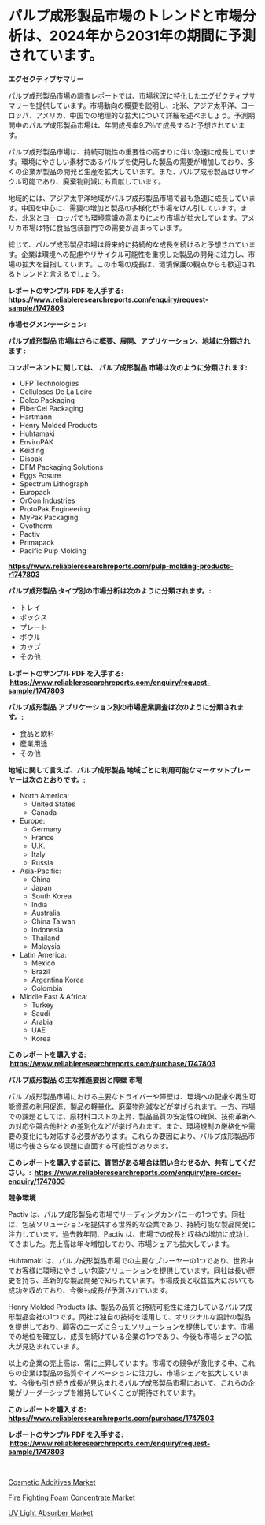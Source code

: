 <p><h1>パルプ成形製品市場のトレンドと市場分析は、2024年から2031年の期間に予測されています。</h1></p><p><strong>エグゼクティブサマリー</strong></p>
<p><p>パルプ成形製品市場の調査レポートでは、市場状況に特化したエグゼクティブサマリーを提供しています。市場動向の概要を説明し、北米、アジア太平洋、ヨーロッパ、アメリカ、中国での地理的な拡大について詳細を述べましょう。予測期間中のパルプ成形製品市場は、年間成長率9.7％で成長すると予想されています。</p><p>パルプ成形製品市場は、持続可能性の重要性の高まりに伴い急速に成長しています。環境にやさしい素材であるパルプを使用した製品の需要が増加しており、多くの企業が製品の開発と生産を拡大しています。また、パルプ成形製品はリサイクル可能であり、廃棄物削減にも貢献しています。</p><p>地域的には、アジア太平洋地域がパルプ成形製品市場で最も急速に成長しています。中国を中心に、需要の増加と製品の多様化が市場をけん引しています。また、北米とヨーロッパでも環境意識の高まりにより市場が拡大しています。アメリカ市場は特に食品包装部門での需要が高まっています。</p><p>総じて、パルプ成形製品市場は将来的に持続的な成長を続けると予想されています。企業は環境への配慮やリサイクル可能性を重視した製品の開発に注力し、市場の拡大を目指しています。この市場の成長は、環境保護の観点からも歓迎されるトレンドと言えるでしょう。</p></p>
<p><strong>レポートのサンプル PDF を入手する: <a href="https://www.reliableresearchreports.com/enquiry/request-sample/1747803">https://www.reliableresearchreports.com/enquiry/request-sample/1747803</a></strong></p>
<p><strong>市場セグメンテーション:</strong></p>
<p><strong> パルプ成形製品 市場はさらに概要、展開、アプリケーション、地域に分類されます :</strong></p>
<p><strong>コンポーネントに関しては、 パルプ成形製品 市場は次のように分類されます: &nbsp;</strong></p>
<p><ul><li>UFP Technologies</li><li>Celluloses De La Loire</li><li>Dolco Packaging</li><li>FiberCel Packaging</li><li>Hartmann</li><li>Henry Molded Products</li><li>Huhtamaki</li><li>EnviroPAK</li><li>Keiding</li><li>Dispak</li><li>DFM Packaging Solutions</li><li>Eggs Posure</li><li>Spectrum Lithograph</li><li>Europack</li><li>OrCon Industries</li><li>ProtoPak Engineering</li><li>MyPak Packaging</li><li>Ovotherm</li><li>Pactiv</li><li>Primapack</li><li>Pacific Pulp Molding</li></ul></p>
<p><strong><a href="https://www.reliableresearchreports.com/pulp-molding-products-r1747803">https://www.reliableresearchreports.com/pulp-molding-products-r1747803</a></strong></p>
<p><strong> パルプ成形製品 タイプ別の市場分析は次のように分類されます。:</strong></p>
<p><ul><li>トレイ</li><li>ボックス</li><li>プレート</li><li>ボウル</li><li>カップ</li><li>その他</li></ul></p>
<p><strong>レポートのサンプル PDF を入手する: &nbsp;<a href="https://www.reliableresearchreports.com/enquiry/request-sample/1747803">https://www.reliableresearchreports.com/enquiry/request-sample/1747803</a></strong></p>
<p><strong> パルプ成形製品 アプリケーション別の市場産業調査は次のように分類されます。:</strong></p>
<p><ul><li>食品と飲料</li><li>産業用途</li><li>その他</li></ul></p>
<p><strong>地域に関して言えば、パルプ成形製品 地域ごとに利用可能なマーケットプレーヤーは次のとおりです。:</strong></p>
<p><ul>
    <li>
        North America:
        <ul>
            <li>United States</li>
            <li>Canada</li>
        </ul>
    </li>
    <li>
        Europe:
        <ul>
            <li>Germany</li>
            <li>France</li>
            <li>U.K.</li>
            <li>Italy</li>
            <li>Russia</li>
        </ul>
    </li>
    <li>
        Asia-Pacific:
        <ul>
            <li>China</li>
            <li>Japan</li>
            <li>South Korea</li>
            <li>India</li>
            <li>Australia</li>
            <li>China Taiwan</li>
            <li>Indonesia</li>
            <li>Thailand</li>
            <li>Malaysia</li>
        </ul>
    </li>
    <li>
        Latin America:
        <ul>
            <li>Mexico</li>
            <li>Brazil</li>
            <li>Argentina Korea</li>
            <li>Colombia</li>
        </ul>
    </li>
    <li>
        Middle East & Africa:
        <ul>
            <li>Turkey</li>
            <li>Saudi</li>
            <li>Arabia</li>
            <li>UAE</li>
            <li>Korea</li>
        </ul>
    </li>
    </ul></p>
<p><strong>このレポートを購入する: &nbsp;<a href="https://www.reliableresearchreports.com/purchase/1747803">https://www.reliableresearchreports.com/purchase/1747803</a></strong></p>
<p><strong>パルプ成形製品 の主な推進要因と障壁 市場</strong></p>
<p><p>パルプ成形製品市場における主要なドライバーや障壁は、環境への配慮や再生可能資源の利用促進、製品の軽量化、廃棄物削減などが挙げられます。一方、市場での課題としては、原材料コストの上昇、製品品質の安定性の確保、技術革新への対応や競合他社との差別化などが挙げられます。また、環境規制の厳格化や需要の変化にも対応する必要があります。これらの要因により、パルプ成形製品市場は今後さらなる課題に直面する可能性があります。</p></p>
<p><strong>このレポートを購入する前に、質問がある場合は問い合わせるか、共有してください。:&nbsp; <a href="https://www.reliableresearchreports.com/enquiry/pre-order-enquiry/1747803">https://www.reliableresearchreports.com/enquiry/pre-order-enquiry/1747803</a></strong></p>
<p><strong>競争環境</strong></p>
<p><p>Pactiv は、パルプ成形製品の市場でリーディングカンパニーの1つです。同社は、包装ソリューションを提供する世界的な企業であり、持続可能な製品開発に注力しています。過去数年間、Pactiv は、市場での成長と収益の増加に成功してきました。売上高は年々増加しており、市場シェアも拡大しています。</p><p>Huhtamaki は、パルプ成形製品市場での主要なプレーヤーの1つであり、世界中でお客様に環境にやさしい包装ソリューションを提供しています。同社は長い歴史を持ち、革新的な製品開発で知られています。市場成長と収益拡大においても成功を収めており、今後も成長が予測されています。</p><p>Henry Molded Products は、製品の品質と持続可能性に注力しているパルプ成形製品会社の1つです。同社は独自の技術を活用して、オリジナルな設計の製品を提供しており、顧客のニーズに合ったソリューションを提供しています。市場での地位を確立し、成長を続けている企業の1つであり、今後も市場シェアの拡大が見込まれています。</p><p>以上の企業の売上高は、常に上昇しています。市場での競争が激化する中、これらの企業は製品の品質やイノベーションに注力し、市場シェアを拡大しています。今後も引き続き成長が見込まれるパルプ成形製品市場において、これらの企業がリーダーシップを維持していくことが期待されています。</p></p>
<p><strong>このレポートを購入する: &nbsp; <a href="https://www.reliableresearchreports.com/purchase/1747803">https://www.reliableresearchreports.com/purchase/1747803</a></strong></p>
<p><strong>レポートのサンプル PDF を入手する: &nbsp;<a href="https://www.reliableresearchreports.com/enquiry/request-sample/1747803">https://www.reliableresearchreports.com/enquiry/request-sample/1747803</a></strong><strong></strong></p>
<p>&nbsp;</p>
<p><p><a href="https://www.linkedin.com/pulse/cosmetic-additives-market-size-growing-forecasted-period-1tvue?trackingId=RazdTl53kZ9neTd9zLKfEw%3D%3D">Cosmetic Additives Market</a></p><p><a href="https://www.linkedin.com/pulse/fire-fighting-foam-concentrate-market-research-report-key-rr5re?trackingId=wVMMH59rL1eaLGHBZtgZLQ%3D%3D">Fire Fighting Foam Concentrate Market</a></p><p><a href="https://www.linkedin.com/pulse/uv-light-absorber-market-size-growing-forecasted-period-from-vsgye?trackingId=sTE1F68crsikoLfu5RTd8Q%3D%3D">UV Light Absorber Market</a></p></p>